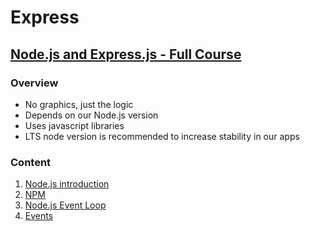# Express

## [Node.js and Express.js - Full Course](https://youtu.be/Oe421EPjeBE)

### Overview

-   No graphics, just the logic
-   Depends on our Node.js version
-   Uses javascript libraries
-   LTS node version is recommended to increase stability in our apps

### Content

1. [Node.js introduction](./content/intro.md)
2. [NPM](./content/npm.md)
3. [Node.js Event Loop](./content/event-loop.md)
4. [Events](./content/events.md)
